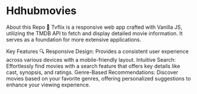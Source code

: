 # Hdhubmovies

About this Repo 🚀
Tvflix is a responsive web app crafted with Vanilla JS, utilizing the TMDB API to fetch and display detailed movie information. 
It serves as a foundation for more extensive applications.

Key Features 🔍
Responsive Design: Provides a consistent user experience across various devices with a mobile-friendly layout.
Intuitive Search: Effortlessly find movies with a search feature that offers key details like cast, synopsis, and ratings.
Genre-Based Recommendations: Discover movies based on your favorite genres, offering personalized suggestions to enhance your viewing experience.
